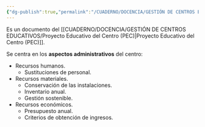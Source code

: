 ```yaml
---
{"dg-publish":true,"permalink":"/CUADERNO/DOCENCIA/GESTIÓN DE CENTROS EDUCATIVOS/Plan de Gestión del centro educativo/"}
---
```


Es un documento del [[CUADERNO/DOCENCIA/GESTIÓN DE CENTROS EDUCATIVOS/Proyecto Educativo del Centro (PEC)\|Proyecto Educativo del Centro (PEC)]].

Se centra en los **aspectos administrativos** del centro:
- Recursos humanos.
	- Sustituciones de personal.
- Recursos materiales.
	- Conservación de las instalaciones.
	- Inventario anual.
	- Gestión sostenible.
- Recursos económicos.
	- Presupuesto anual.
	- Criterios de obtención de ingresos.